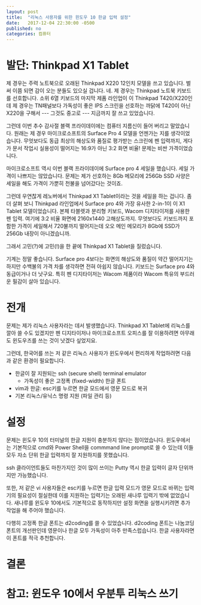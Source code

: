 ```yaml
---
layout: post
title:  "리눅스 사용자를 위한 윈도우 10 한글 입력 설정"
date:   2017-12-04 22:30:00 -0500
published: no
categories: 컴퓨터
---
```


# 발단: Thinkpad X1 Tablet

제 경우는 주력 노트북으로 오래된 Thinkpad X220 12인치 모델을 쓰고 있습니다.
벌써 이쯤 되면 감이 오는 분들도 있으실 겁니다. 네. 제 경우는 Thinkpad 노트북
키보드를 선호합니다. 소위 6열 키보드의 마지막 제품 라인업이 이 Thinkpad
T420/X220인데 제 경우는 TN패널보다 가독성이 좋은 IPS 스크린을 선호하는 까닭에 
T420이 아닌 X220을 구해서 --- 그것도 중고로 --- 지금까지 잘 쓰고 있었습니다.

그런데 이번 추수 감사절 블랙 프라이데이에는 컴퓨터 지름신이 들어 버리고
말았습니다. 원래는 제 경우 마이크로소프트의 Surface Pro 4 모델을 언젠가는 지를
생각이었습니다. 무엇보다도 동급 최상의 해상도와 품질로 평가받는 스크린에 펜
입력까지, 게다가 문서 작업시 실용성이 떨어지는 16:9가 아닌 3:2 화면 비율!
문제는 비싼 가격이었습니다.

마이크로소프트 역시 이번 블랙 프라이데이에 Surface pro 4 세일을 했습니다.
세일 가격이 나쁘지는 않았습니다. 문제는 제가 선호하는 8Gb 메모리에 256Gb SSD 사양은
세일을 해도 가격이 가뿐히 천불을 넘어갔다는 것이죠.

그런데 우연찮게 레노버에서 Thinkpad X1 Tablet이라는 것을 세일을 하는 겁니다.
좀 더 살펴 보니 Thinkpad 라인업에서 Surface pro 4와 가장 유사한 2-in-1이 이 X1
Tablet 모델이었습니다. 본체 타블렛과 분리형 키보드, Wacom 디지타이저를 사용한
펜 입력. 여기에 3:2 비율 화면에 2160x1440 고해상도까지. 무엇보다도 키보드까지
포함한 가격이 세일해서 720불까지 떨어지는데 오오 메인 메모리가 8Gb에 SSD가
256Gb 내장이 아니겠습니까.

그래서 고민(?)에 고민(!)을 한 끝에 Thinkpad X1 Tablet을 질렀습니다. 

기계는 정말 좋습니다. Surface pro 4보다는 화면의 해상도와 품질이 약간
떨어지기는 하지만 수백불의 가격 차를 생각하면 전혀 아쉽지 않습니다. 키보드는
Surface pro 4와 동급이거나 더 낫구요. 특히 펜 디지타이저는 Wacom 제품이라
Wacom 특유의 부드러운 필감이 살아 있습니다.

# 전개

문제는 제가 리눅스 사용자라는 데서 발생했습니다. Thinkpad X1 Tablet에 리눅스를
깔아 쓸 수도 있겠지만 펜 디지타이저나 마이크로소프트 오피스를 잘 이용하려면
아무래도 윈도우즈를 쓰는 것이 낫겠다 싶었지요. 

그런데, 한국어를 쓰는 저 같은 리눅스 사용자가 윈도우에서 편리하게 작업하려면
다음과 같은 환경이 필요합니다.

  * 한글이 잘 지원되는 ssh (secure shell) terminal emulator
    - 가독성이 좋은 고정폭 (fixed-width) 한글 폰트
  * vim과 한글: esc키를 누르면 한글 모드에서 영문 모드로 복귀
  * 기본 리눅스/유닉스 명령 지원 (파일 관리 등)

# 설정

문제는 윈도우 10의 터미널의 한글 지원이 충분하지 않다는 점이었습니다.
윈도우에서는 기본적으로 cmd와 Power Shell을 commmand line prompt로 쓸 수
있는데 이들 모두 자소 단위 한글 입력까지 잘 지원하지를 못했습니다. 

ssh 클라이언트들도 마찬가지인 것이 많이 쓰이는 Putty 역시 한글 입력이
글자 단위까지만 가능했습니다. 

또한, 저 같은 vi 사용자들은 esc키를 누르면 한글 입력 모드가 영문 모드로
바뀌는 입력기의 필요성이 절실한데 이를 지원하는 입력기는 오래된 새나루
입력기 밖에 없었습니다. 새나루를 윈도우 10에서도 기본적으로 동작하지만
설정 화면을 실행시키려면 추가 작업을 해 주어야 했습니다.

다행히 고정폭 한글 폰트는 d2coding를 쓸 수 있었습니다. d2coding 폰트는
나눔코딩폰트의 개선판인데 영문이나 한글 모두 가독성이 아주 만족스럽습니다.
한글 사용자라면 이 폰트를 적극 추천합니다.


# 결론

# 참고: 윈도우 10에서 우분투 리눅스 쓰기


